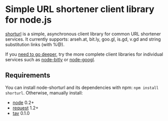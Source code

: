 Simple URL shortener client library for node.js
===============================================

[shorturl](https://github.com/jdub/node-shorturl) is a simple, asynchronous client library for common URL shortener services. It currently supports: arseh.at, bit.ly, goo.gl, is.gd, v.gd and string substitution links (with %@).

If you [need to go deeper](http://www.imdb.com/title/tt1375666/), try the more complete client libraries for individual services such as [node-bitly](https://github.com/tanepiper/node-bitly) or [node-googl](https://github.com/ukstv/node-googl).

## Requirements

You can install node-shorturl and its dependencies with npm: `npm install shorturl`. Otherwise, manually install:

- [node](http://nodejs.org/) 0.2+
- [request](https://github.com/mikeal/request) 1.2+
- [tav](https://github.com/akaspin/tav) 0.1.0
